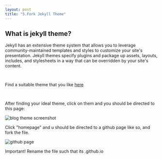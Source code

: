 ```yaml
---
layout: post
title: "5.Fork Jekyll Theme"
---
```

<html> 
  <body>
    <h2>What is jekyll theme?</h2>
    <p>Jekyll has an extensive theme system that allows you to leverage community-maintained templates and styles to customize your site's presentation. 
      Jekyll themes specify plugins and package up assets, layouts, includes, and stylesheets in a way that can be overridden by your site's content.
    </p>
    <br />
    <p>Find a suitable theme that you like <a href= "http://jekyllthemes.org/">here</a></p>
    <br />
    <p>After finding your ideal theme, click on them and you should be directed to this page:</p>
    <img scr="images/caymen-page.png" alt="blog theme screenshot">
    <p>Click "homepage" and u should be directed to a github page like so, and fork the file.</p>
    <img scr="images/github-page.png" alt="github page">
    <p>Important! Rename the file such that its <your_username>.github.io</p>
    
  </body>
</html>

